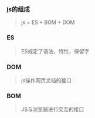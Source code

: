 ### js的组成

> js = ES + BOM + DOM

### ES
> ES规定了语法，特性，保留字

### DOM
> js操作网页文档的接口

### BOM
> JS与浏览器进行交互的接口



